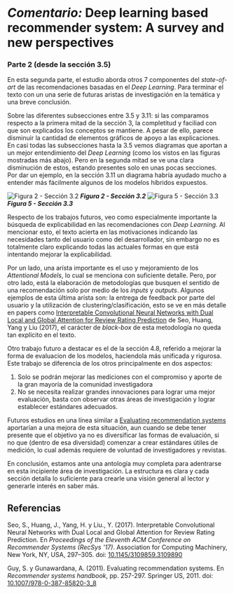 # _Comentario:_ Deep learning based recommender system: A survey and new perspectives
### Parte 2 (desde la sección 3.5)

En esta segunda parte, el estudio aborda otros 7 componentes del _state-of-art_ de las recomendaciones basadas en el _Deep Learning_. Para terminar el texto con un una serie de futuras aristas de investigación en la temática y una breve conclusión.

Sobre las diferentes subsecciones entre 3.5 y 3.11: si las comparamos respecto a la primera mitad de la sección 3, la completitud y faciliad con que son explicados los conceptos se mantiene. A pesar de ello, parece disminuir la cantidad de elementos gráficos de apoyo a las explicaciones. En casi todas las subsecciones hasta la 3.5 vemos diagramas que aportan a un mejor entendimiento del _Deep Learning_ (como los vistos en las figuras mostradas más abajo). Pero en la segunda mitad se ve una clara disminución de estos, estando presentes solo en unas pocas secciones. Por dar un ejemplo, en la sección 3.11 un diagrama habría ayudado mucho a entender más fácilmente algunos de los modelos híbridos expuestos.

![Figura 2 - Sección 3.2](https://imgur.com/BZW3Sju.png)
***Figura 2 - Sección 3.2***
![Figura 5 - Sección 3.3](https://imgur.com/k1xWcBt.png)
***Figura 5 - Sección 3.3***

Respecto de los trabajos futuros, veo como especialmente importante la búsqueda de explicabilidad en las recomendaciones con _Deep Learning_. Al mencionar esto, el texto acierta en las motivaciones indicando las necesidades tanto del usuario como del desarrollador, sin embargo no es totalmente claro explicando todas las actuales formas en que está intentando mejorar la explicabilidad.

Por un lado, una arísta importante es el uso y mejoramiento de los _Attentional Models_, lo cual se menciona con suficiente detalle. Pero, por otro lado, está la elaboración de metodologías que busquen el sentido de una recomendación solo por medio de los _inputs_ y _outputs_. Algunos ejemplos de esta última arísta son: la entrega de feedback por parte del usuario y la utilización de clustering/clasificación, esto se ve en más detalle en papers como [Interpretable Convolutional Neural Networks with Dual Local and Global Attention for Review Rating Prediction](https://dl.acm.org/doi/10.1145/3109859.3109890) de Seo, Huang, Yang y Liu (2017), el carácter de _black-box_ de esta metodología no queda tan explícito en el texto.

Otro trabajo futuro a destacar es el de la sección 4.8, referido a mejorar la forma de evaluacion de los modelos, haciendola más unificada y rigurosa. Este trabajo se diferencia de los otros principalmente en dos aspectos:
1. Solo se podrán mejorar las mediciones con el compromiso y aporte de la gran mayoría de la comunidad investigadora
2. No se necesita realizar grandes innovaciones para lograr uma mejor evaluación, basta con observar otras áreas de investigación y lograr establecer estándares adecuados.

Futuros estudios en una línea similar a [Evaluating recommendation systems](https://link.springer.com/chapter/10.1007/978-0-387-85820-3_8) aportarían a una mejora de esta situación, aun cuando se debe tener presente que el objetivo ya no es diversificar las formas de evaluación, si no que (dentro de esa diversidad) comenzar a crear estándares útiles de medición, lo cual además requiere de voluntad de investigadores y revistas.

En conclusión, estamos ante una antología muy completa para adentrarse en esta incipiente área de investigación. La estructura es clara y cada sección detalla lo suficiente para crearle una visión general al lector y generarle interés en saber más.

## Referencias

Seo, S., Huang, J., Yang, H. y Liu., Y. (2017). Interpretable Convolutional Neural Networks with Dual Local and Global Attention for Review Rating Prediction. En _Proceedings of the Eleventh ACM Conference on Recommender Systems (RecSys '17)_. Association for Computing Machinery, New York, NY, USA, 297–305. doi: [10.1145/3109859.3109890](https://doi.org/10.1145/3109859.3109890)

Guy, S. y Gunawardana, A. (2011). Evaluating recommendation systems. En _Recommender systems handbook_, pp. 257-297. Springer US, 2011. doi: [10.1007/978-0-387-85820-3_8](https://link.springer.com/chapter/10.1007/978-0-387-85820-3_8)